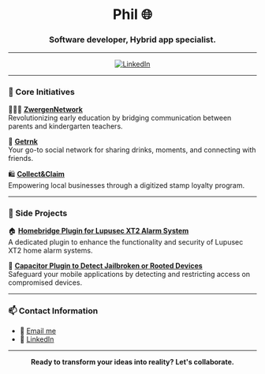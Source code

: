 <h1 align="center">Phil 🌐</h1>
<h3 align="center">Software developer, Hybrid app specialist.</h3>

---

<p align="center">
  <a href="https://www.linkedin.com/in/phil-miletic-4a6b421b0/"><img src="https://img.shields.io/badge/-LinkedIn-black.svg?style=flat&logo=linkedin&colorB=555" alt="LinkedIn"></a>
</p>

---

### 💼 Core Initiatives

👨‍👩‍👦 [**ZwergenNetwork**](#)  
Revolutionizing early education by bridging communication between parents and kindergarten teachers.

🍻 [**Getrnk**](#)  
Your go-to social network for sharing drinks, moments, and connecting with friends.

🛍️ [**Collect&Claim**](#)  
Empowering local businesses through a digitized stamp loyalty program.

---

### 🎨 Side Projects

🏠 [**Homebridge Plugin for Lupusec XT2 Alarm System**](https://github.com/Phil0xFF/homebridge-lupus-security)  
A dedicated plugin to enhance the functionality and security of Lupusec XT2 home alarm systems.

📱 [**Capacitor Plugin to Detect Jailbroken or Rooted Devices**](https://github.com/Phil0xFF/capacitor-jailbreak-root-detection)  
Safeguard your mobile applications by detecting and restricting access on compromised devices.

---

### 📫 Contact Information

- 💌 [Email me](mailto:phil.miletic@b-it-projects.de)
- 💼 [LinkedIn](https://www.linkedin.com/in/phil-miletic-4a6b421b0/)

---

<p align="center">
  <b>Ready to transform your ideas into reality? Let's collaborate.</b><br>
</p>
